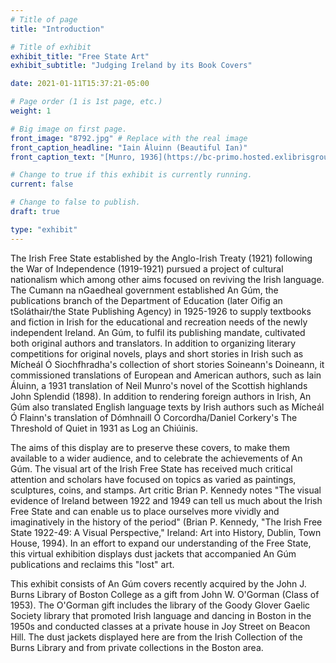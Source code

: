 ```yaml
---
# Title of page
title: "Introduction"

# Title of exhibit
exhibit_title: "Free State Art"
exhibit_subtitle: "Judging Ireland by its Book Covers"

date: 2021-01-11T15:37:21-05:00

# Page order (1 is 1st page, etc.)
weight: 1 

# Big image on first page.
front_image: "8792.jpg" # Replace with the real image
front_caption_headline: "Iain Áluinn (Beautiful Ian)"
front_caption_text: "[Munro, 1936](https://bc-primo.hosted.exlibrisgroup.com/permalink/f/l6ucgu/ALMA-BC21376305590001021)"

# Change to true if this exhibit is currently running.
current: false

# Change to false to publish.
draft: true

type: "exhibit"
---
```


The Irish Free State established by the Anglo-Irish Treaty (1921) following the War of Independence (1919-1921) pursued a project of cultural nationalism which among other aims focused on reviving the Irish language. The Cumann na nGaedheal government established An Gúm, the publications branch of the Department of Education (later Oifig an tSoláthair/the State Publishing Agency) in 1925-1926 to supply textbooks and fiction in Irish for the educational and recreation needs of the newly independent Ireland. An Gúm, to fulfil its publishing mandate, cultivated both original authors and translators. In addition to organizing literary competitions for original novels, plays and short stories in Irish such as Mícheál Ó Siochfhradha's collection of short stories Soineann's Doineann, it commissioned translations of European and American authors, such as Iain Áluinn, a 1931 translation of Neil Munro's novel of the Scottish highlands John Splendid (1898). In addition to rendering foreign authors in Irish, An Gúm also translated English language texts by Irish authors such as Mícheál Ó Flainn's translation of Dómhnaill Ó Corcordha/Daniel Corkery's The Threshold of Quiet in 1931 as Log an Chiúinis.

The aims of this display are to preserve these covers, to make them available to a wider audience, and to celebrate the achievements of An Gúm. The visual art of the Irish Free State has received much critical attention and scholars have focused on topics as varied as paintings, sculptures, coins, and stamps. Art critic Brian P. Kennedy notes "The visual evidence of Ireland between 1922 and 1949 can tell us much about the Irish Free State and can enable us to place ourselves more vividly and imaginatively in the history of the period" (Brian P. Kennedy, "The Irish Free State 1922-49: A Visual Perspective," Ireland: Art into History, Dublin, Town House, 1994). In an effort to expand our understanding of the Free State, this virtual exhibition displays dust jackets that accompanied An Gúm publications and reclaims this "lost" art.

This exhibit consists of An Gúm covers recently acquired by the John J. Burns Library of Boston College as a gift from John W. O'Gorman (Class of 1953). The O'Gorman gift includes the library of the Goody Glover Gaelic Society library that promoted Irish language and dancing in Boston in the 1950s and conducted classes at a private house in Joy Street on Beacon Hill. The dust jackets displayed here are from the Irish Collection of the Burns Library and from private collections in the Boston area.